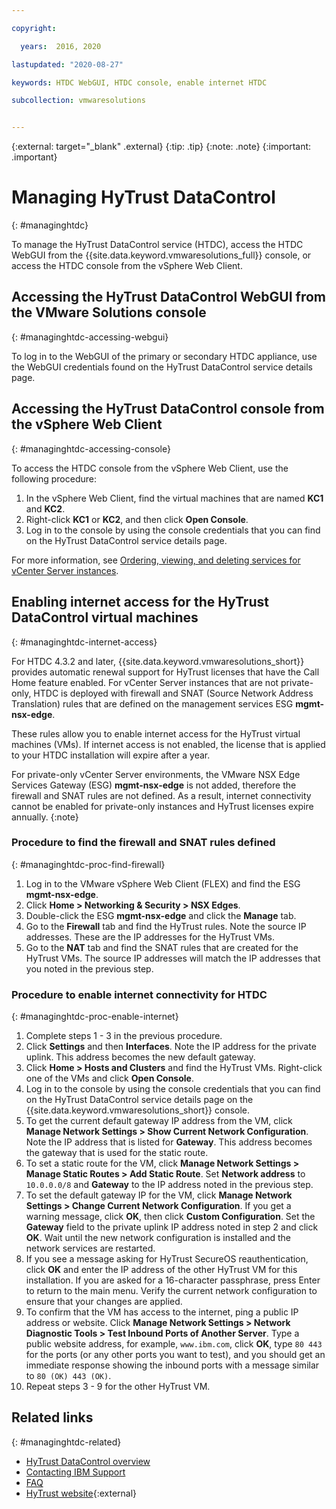 ```yaml
---

copyright:

  years:  2016, 2020

lastupdated: "2020-08-27"

keywords: HTDC WebGUI, HTDC console, enable internet HTDC

subcollection: vmwaresolutions


---
```


{:external: target="_blank" .external}
{:tip: .tip}
{:note: .note}
{:important: .important}

# Managing HyTrust DataControl
{: #managinghtdc}

To manage the HyTrust DataControl service (HTDC), access the HTDC WebGUI from the {{site.data.keyword.vmwaresolutions_full}} console, or access the HTDC console from the vSphere Web Client.

## Accessing the HyTrust DataControl WebGUI from the VMware Solutions console
{: #managinghtdc-accessing-webgui}

To log in to the WebGUI of the primary or secondary HTDC appliance, use the WebGUI credentials found on the HyTrust DataControl service details page.

## Accessing the HyTrust DataControl console from the vSphere Web Client
{: #managinghtdc-accessing-console}

To access the HTDC console from the vSphere Web Client, use the following procedure:
1. In the vSphere Web Client, find the virtual machines that are named **KC1** and **KC2**.
2. Right-click **KC1** or **KC2**, and then click **Open Console**.
3. Log in to the console by using the console credentials that you can find on the HyTrust DataControl service details page.

For more information, see [Ordering, viewing, and deleting services for vCenter Server instances](/docs/vmwaresolutions?topic=vmwaresolutions-vc_addingremovingservices).

## Enabling internet access for the HyTrust DataControl virtual machines
{: #managinghtdc-internet-access}

For HTDC 4.3.2 and later, {{site.data.keyword.vmwaresolutions_short}} provides automatic renewal support for HyTrust licenses that have the Call Home feature enabled. For vCenter Server instances that are not private-only, HTDC is deployed with firewall and SNAT (Source Network Address Translation) rules that are defined on the management services ESG **mgmt-nsx-edge**.

These rules allow you to enable internet access for the HyTrust virtual machines (VMs). If internet access is not enabled, the license that is applied to your HTDC installation will expire after a year.

For private-only vCenter Server environments, the VMware NSX Edge Services Gateway (ESG) **mgmt-nsx-edge** is not added, therefore the firewall and SNAT rules are not defined. As a result, internet connectivity cannot be enabled for private-only instances and HyTrust licenses expire annually.
{:note}

### Procedure to find the firewall and SNAT rules defined
{: #managinghtdc-proc-find-firewall}

1. Log in to the VMware vSphere Web Client (FLEX) and find the ESG **mgmt-nsx-edge**.
2. Click **Home > Networking & Security > NSX Edges**.
3. Double-click the ESG **mgmt-nsx-edge** and click the **Manage** tab.
4. Go to the **Firewall** tab and find the HyTrust rules. Note the source IP addresses. These are the IP addresses for the HyTrust VMs.
5. Go to the **NAT** tab and find the SNAT rules that are created for the HyTrust VMs. The source IP addresses will match the IP addresses that you noted in the previous step.

### Procedure to enable internet connectivity for HTDC
{: #managinghtdc-proc-enable-internet}

1. Complete steps 1 - 3 in the previous procedure.
2. Click **Settings** and then **Interfaces**. Note the IP address for the private uplink. This address becomes the new default gateway.
3. Click **Home > Hosts and Clusters** and find the HyTrust VMs. Right-click one of the VMs and click **Open Console**.
4. Log in to the console by using the console credentials that you can find on the HyTrust DataControl service details page on the {{site.data.keyword.vmwaresolutions_short}} console.
5. To get the current default gateway IP address from the VM, click **Manage Network Settings > Show Current Network Configuration**. Note the IP address that is listed for **Gateway**. This address becomes the gateway that is used for the static route.
6. To set a static route for the VM, click **Manage Network Settings > Manage Static Routes > Add Static Route**. Set **Network address** to `10.0.0.0/8` and **Gateway** to the IP address noted in the previous step.
7. To set the default gateway IP for the VM, click **Manage Network Settings > Change Current Network Configuration**. If you get a warning message, click **OK**, then click **Custom Configuration**. Set the **Gateway** field to the private uplink IP address noted in step 2 and click **OK**. Wait until the new network configuration is installed and the network services are restarted.
8. If you see a message asking for HyTrust SecureOS reauthentication, click **OK** and enter the IP address of the other HyTrust VM for this installation. If you are asked for a 16-character passphrase, press Enter to return to the main menu. Verify the current network configuration to ensure that your changes are applied.
9. To confirm that the VM has access to the internet, ping a public IP address or website. Click **Manage Network Settings > Network Diagnostic Tools > Test Inbound Ports of Another Server**. Type a public website address, for example, `www.ibm.com`, click **OK**, type `80 443` for the ports (or any other ports you want to test), and you should get an immediate response showing the inbound ports with a message similar to `80 (OK) 443 (OK)`.
10. Repeat steps 3 - 9 for the other HyTrust VM.


## Related links
{: #managinghtdc-related}

* [HyTrust DataControl overview](/docs/vmwaresolutions?topic=vmwaresolutions-htdc_considerations)
* [Contacting IBM Support](/docs/vmwaresolutions?topic=vmwaresolutions-trbl_support)
* [FAQ](/docs/vmwaresolutions?topic=vmwaresolutions-faq-vmwaresolutions)
* [HyTrust website](https://www.hytrust.com/){:external}

